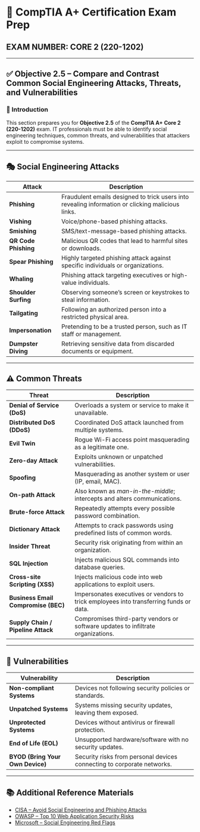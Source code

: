 # 🧠 CompTIA A+ Certification Exam Prep  
## EXAM NUMBER: CORE 2 (220-1202)

---

## ✅ Objective 2.5 – Compare and Contrast Common Social Engineering Attacks, Threats, and Vulnerabilities

### 🎯 Introduction

This section prepares you for **Objective 2.5** of the **CompTIA A+ Core 2 (220-1202)** exam. IT professionals must be able to identify social engineering techniques, common threats, and vulnerabilities that attackers exploit to compromise systems.

---

## 🎭 Social Engineering Attacks

| Attack | Description |
|--------|-------------|
| **Phishing** | Fraudulent emails designed to trick users into revealing information or clicking malicious links. |
| **Vishing** | Voice/phone-based phishing attacks. |
| **Smishing** | SMS/text-message-based phishing attacks. |
| **QR Code Phishing** | Malicious QR codes that lead to harmful sites or downloads. |
| **Spear Phishing** | Highly targeted phishing attack against specific individuals or organizations. |
| **Whaling** | Phishing attack targeting executives or high-value individuals. |
| **Shoulder Surfing** | Observing someone’s screen or keystrokes to steal information. |
| **Tailgating** | Following an authorized person into a restricted physical area. |
| **Impersonation** | Pretending to be a trusted person, such as IT staff or management. |
| **Dumpster Diving** | Retrieving sensitive data from discarded documents or equipment. |

---

## ⚠️ Common Threats

| Threat | Description |
|--------|-------------|
| **Denial of Service (DoS)** | Overloads a system or service to make it unavailable. |
| **Distributed DoS (DDoS)** | Coordinated DoS attack launched from multiple systems. |
| **Evil Twin** | Rogue Wi-Fi access point masquerading as a legitimate one. |
| **Zero-day Attack** | Exploits unknown or unpatched vulnerabilities. |
| **Spoofing** | Masquerading as another system or user (IP, email, MAC). |
| **On-path Attack** | Also known as *man-in-the-middle*; intercepts and alters communications. |
| **Brute-force Attack** | Repeatedly attempts every possible password combination. |
| **Dictionary Attack** | Attempts to crack passwords using predefined lists of common words. |
| **Insider Threat** | Security risk originating from within an organization. |
| **SQL Injection** | Injects malicious SQL commands into database queries. |
| **Cross-site Scripting (XSS)** | Injects malicious code into web applications to exploit users. |
| **Business Email Compromise (BEC)** | Impersonates executives or vendors to trick employees into transferring funds or data. |
| **Supply Chain / Pipeline Attack** | Compromises third-party vendors or software updates to infiltrate organizations. |

---

## 🛑 Vulnerabilities

| Vulnerability | Description |
|---------------|-------------|
| **Non-compliant Systems** | Devices not following security policies or standards. |
| **Unpatched Systems** | Systems missing security updates, leaving them exposed. |
| **Unprotected Systems** | Devices without antivirus or firewall protection. |
| **End of Life (EOL)** | Unsupported hardware/software with no security updates. |
| **BYOD (Bring Your Own Device)** | Security risks from personal devices connecting to corporate networks. |

---

## 📚 Additional Reference Materials

- [CISA – Avoid Social Engineering and Phishing Attacks](https://www.cisa.gov/news-events/news/avoid-social-engineering-and-phishing-attacks)  
- [OWASP – Top 10 Web Application Security Risks](https://owasp.org/www-project-top-ten/)  
- [Microsoft – Social Engineering Red Flags](https://www.microsoft.com/en-us/security/business/security-101/what-is-social-engineering)  
